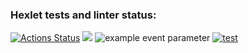 ### Hexlet tests and linter status:
[![Actions Status](https://github.com/Dan-oss/frontend-project-lvl1/workflows/hexlet-check/badge.svg)](https://github.com/Dan-oss/frontend-project-lvl1/actions)
<a href="https://codeclimate.com/github/Dan-oss/frontend-project-lvl1/maintainability"><img src="https://api.codeclimate.com/v1/badges/fe5475e450c291c83e9c/maintainability" /></a>
![example event parameter](https://github.com/github/docs/actions/workflows/main.yml/badge.svg?event=pull_request)
[![test](https://github.com/Dan-oss/frontend-project-lvl1/actions/workflows/tests.yml/badge.svg)](https://github.com/Dan-oss/frontend-project-lvl1/actions/workflows/tests.yml)

